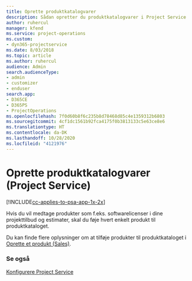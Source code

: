 ```yaml
---
title: Oprette produktkatalogvarer
description: Sådan opretter du produktkatalogvarer i Project Service
author: ruhercul
manager: kfend
ms.service: project-operations
ms.custom:
- dyn365-projectservice
ms.date: 8/03/2018
ms.topic: article
ms.author: ruhercul
audience: Admin
search.audienceType:
- admin
- customizer
- enduser
search.app:
- D365CE
- D365PS
- ProjectOperations
ms.openlocfilehash: 7f0d60b8f6c235b8d78468d85c4e1359312b6803
ms.sourcegitcommit: 4cf1dc1561b92fca4175f0b3813133c5e63ce8e6
ms.translationtype: HT
ms.contentlocale: da-DK
ms.lasthandoff: 10/28/2020
ms.locfileid: "4121976"
---
```

# <a name="create-product-catalog-items-project-service"></a>Oprette produktkatalogvarer (Project Service)

[!INCLUDE[cc-applies-to-psa-app-1x-2x](../includes/cc-applies-to-psa-app-1x-2x.md)]

Hvis du vil medtage produkter som f.eks. softwarelicenser i dine projekttilbud og estimater, skal du føje hvert enkelt produkt til produktkataloget.  
  
 Du kan finde flere oplysninger om at tilføje produkter til produktkataloget i [Oprette et produkt (Sales)](https://docs.microsoft.com/dynamics365/sales-enterprise/create-product-sales).  
  
### <a name="see-also"></a>Se også  
 [Konfigurere Project Service](../psa/configure.md)
